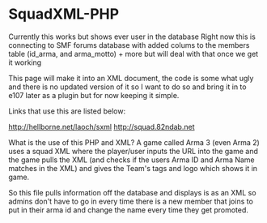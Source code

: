 # SquadXML-PHP

 Currently this works but shows ever user in the database
 Right now this is connecting to SMF forums database with added colums to the members table (id_arma, and arma_motto) + more but will deal with that once we get it working

 This page will make it into an XML document, the code is some what ugly and there is no updated version of it so I want to do so and bring it in to e107 later as a plugin but for now keeping it simple.

 Links that use this are listed below:
 
 http://hellborne.net/laoch/sxml
 http://squad.82ndab.net
 
 What is the use of this PHP and XML? A game called Arma 3 (even Arma 2) uses a squad XML where the player/user inputs the URL into the game and the game pulls the XML (and checks if the users Arma ID and Arma Name matches in the XML) and gives the Team's tags and logo which shows it in game.
 
 So this file pulls information off the database and displays is as an XML so admins don't have to go in every time there is a new member that joins to put in their arma id and change the name every time they get promoted.
 
